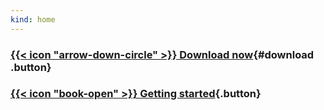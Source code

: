 ```yaml
---
kind: home
---
```


### [{{< icon "arrow-down-circle" >}} Download now](https://github.com/enterprise-contract/ec-cli/releases/tag/snapshot){#download .button}

### [{{< icon "book-open" >}} Getting started](docs/user-guide/hitchhikers-guide.html){.button}
